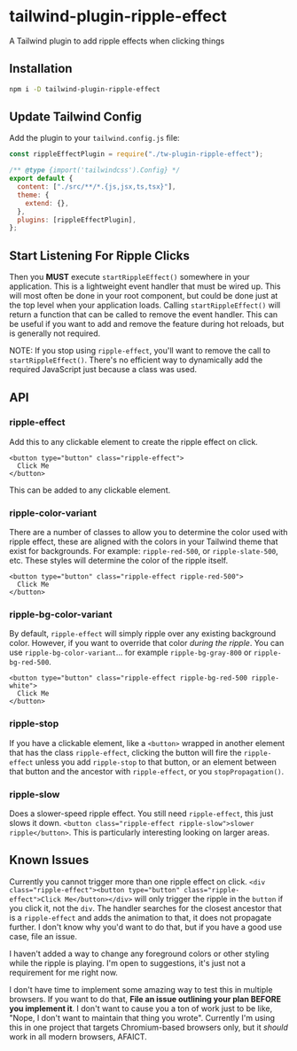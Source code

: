# tailwind-plugin-ripple-effect

A Tailwind plugin to add ripple effects when clicking things

## Installation

```sh
npm i -D tailwind-plugin-ripple-effect
```

## Update Tailwind Config

Add the plugin to your `tailwind.config.js` file:

```js
const rippleEffectPlugin = require("./tw-plugin-ripple-effect");

/** @type {import('tailwindcss').Config} */
export default {
  content: ["./src/**/*.{js,jsx,ts,tsx}"],
  theme: {
    extend: {},
  },
  plugins: [rippleEffectPlugin],
};
```

## Start Listening For Ripple Clicks

Then you **MUST** execute `startRippleEffect()` somewhere in your application. This is a lightweight event handler that must be wired up. This will most often be done in your root component, but could be done just at the top level when your application loads. Calling `startRippleEffect()` will return a function that can be called to remove the event handler. This can be useful if you want to add and remove the feature during hot reloads, but is generally not required.

NOTE: If you stop using `ripple-effect`, you'll want to remove the call to `startRippleEffect()`. There's no efficient way to dynamically add the required JavaScript just because a class was used.

## API

### ripple-effect

Add this to any clickable element to create the ripple effect on click.

```tsx
<button type="button" class="ripple-effect">
  Click Me
</button>
```

This can be added to any clickable element.

### ripple-color-variant

There are a number of classes to allow you to determine the color used with ripple effect, these are aligned with the colors in your Tailwind theme that exist for backgrounds. For example: `ripple-red-500`, or `ripple-slate-500`, etc. These styles will determine the color of the ripple itself.

```tsx
<button type="button" class="ripple-effect ripple-red-500">
  Click Me
</button>
```

### ripple-bg-color-variant

By default, `ripple-effect` will simply ripple over any existing background color. However, if you want to override that color _during the ripple_. You can use `ripple-bg-color-variant`... for example `ripple-bg-gray-800` or `ripple-bg-red-500`.

```tsx
<button type="button" class="ripple-effect ripple-bg-red-500 ripple-white">
  Click Me
</button>
```

### ripple-stop

If you have a clickable element, like a `<button>` wrapped in another element that has the class `ripple-effect`, clicking the button will fire the `ripple-effect` unless you add `ripple-stop` to that button, or an element between that button and the ancestor with `ripple-effect`, or you `stopPropagation()`.

### ripple-slow

Does a slower-speed ripple effect. You still need `ripple-effect`, this just slows it down. `<button class="ripple-effect ripple-slow">slower ripple</button>`. This is particularly interesting looking on larger areas.

## Known Issues

Currently you cannot trigger more than one ripple effect on click. `<div class="ripple-effect"><button type="button" class="ripple-effect">Click Me</button></div>` will only trigger the ripple in the `button` if you click it, not the `div`. The handler searches for the closest ancestor that is a `ripple-effect` and adds the animation to that, it does not propagate further. I don't know why you'd want to do that, but if you have a good use case, file an issue.

I haven't added a way to change any foreground colors or other styling while the ripple is playing. I'm open to suggestions, it's just not a requirement for me right now.

I don't have time to implement some amazing way to test this in multiple browsers. If you want to do that, **File an issue outlining your plan BEFORE you implement it**. I don't want to cause you a ton of work just to be like, "Nope, I don't want to maintain that thing you wrote". Currently I'm using this in one project that targets Chromium-based browsers only, but it _should_ work in all modern browsers, AFAICT.
